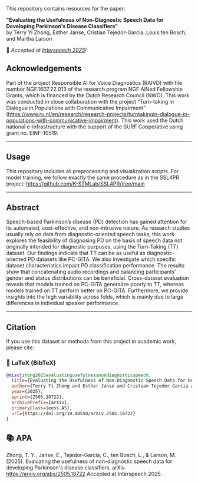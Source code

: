 This repository contains resources for the paper:
 
**"Evaluating the Usefulness of Non-Diagnostic Speech Data for Developing Parkinson's Disease Classifiers"**  
by Terry Yi Zhong, Esther Janse, Cristian Tejedor-Garcia, Louis ten Bosch, and Martha Larson
 
📣 _Accepted at [Interspeech 2025](https://www.interspeech2025.org)!_
 

## Acknowledgements

Part of the project Responsible AI for Voice Diagnostics (RAIVD) with file number NGF.1607.22.013 of the research program NGF AiNed Fellowship Grants, which is financed by the Dutch Research Council (NWO). This work was conducted in close collaboration with the project “Turn-taking in Dialogue in Populations with Communicative Impairment” (https://www.ru.nl/en/research/research-projects/turntakingin-dialogue-in-populations-with-communicative-impairment). This work used the Dutch national e-infrastructure with the support of the SURF Cooperative using grant no. EINF-10519.

---

## Usage

This repository includes all preprocessing and visualization scripts.
For model training, we follow exactly the same procedure as in the SSL4PR project: https://github.com/K-STMLab/SSL4PR/tree/main

---

## Abstract

Speech-based Parkinson’s disease (PD) detection has gained attention for its automated, cost-effective, and non-intrusive nature. As research studies usually rely on data from diagnostic-oriented speech tasks, this work explores the feasibility of diagnosing PD on the basis of speech data not originally intended for diagnostic purposes, using the Turn-Taking (TT) dataset. Our findings indicate that TT can be as useful as diagnostic-oriented PD datasets like PC-GITA. We also investigate which specific dataset characteristics impact PD classification performance. The results show that concatenating audio recordings and balancing participants’ gender and status distributions can be beneficial. Cross-dataset evaluation reveals that models trained on PC-GITA generalize poorly to TT, whereas models trained on TT perform better on PC-GITA. Furthermore, we provide insights into the high variability across folds, which is mainly due to large differences in individual speaker performance.

---

## Citation
 
If you use this dataset or methods from this project in academic work, please cite:
 
### 📄 LaTeX (BibTeX)
```bibtex
@misc{zhong2025evaluatingusefulnessnondiagnosticspeech,
  title={Evaluating the Usefulness of Non-Diagnostic Speech Data for Developing Parkinson's Disease Classifiers}, 
  author={Terry Yi Zhong and Esther Janse and Cristian Tejedor-Garcia and Louis ten Bosch and Martha Larson},
  year={2025},
  eprint={2505.18722},
  archivePrefix={arXiv},
  primaryClass={eess.AS},
  url={https://doi.org/10.48550/arXiv.2505.18722}
}
```

## 📚 APA
Zhong, T. Y., Janse, E., Tejedor-Garcia, C., ten Bosch, L., & Larson, M. (2025). Evaluating the usefulness of non-diagnostic speech data for developing Parkinson's disease classifiers. arXiv. https://arxiv.org/abs/2505.18722
Accepted at Interspeech 2025.
 
 
